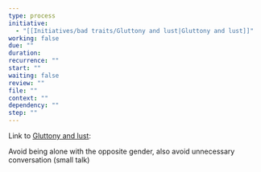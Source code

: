 ```yaml
---
type: process
initiative:
  - "[[Initiatives/bad traits/Gluttony and lust|Gluttony and lust]]"
working: false
due: ""
duration: 
recurrence: ""
start: ""
waiting: false
review: ""
file: ""
context: ""
dependency: ""
step: ""
---
```


Link to [Gluttony and lust](Initiatives/bad%20traits/Gluttony%20and%20lust.md):

Avoid being alone with the opposite gender, also avoid unnecessary conversation (small talk)
